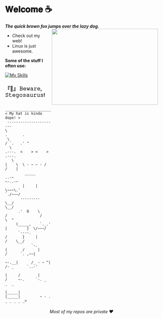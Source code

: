 # **𝐖𝐞𝐥𝐜𝐨𝐦𝐞 ☕**
***The quick brown fox jumps over the lazy dog.***
  [<img align="right" src="https://media.giphy.com/media/51Uiuy5QBZNkoF3b2Z/giphy-downsized-large.gif" width="350" height="250"/>](https://daikogit.github.io/vrana)

- Check out my web!
- Linux is just awesome.

**Some of the stuff I often use:** 

[![My Skills](https://skillicons.dev/icons?i=python,flask,html,css,tailwindcss,javascript,jquery,sqlite,socketio)](https://skillicons.dev)

### **『🚧』 𝙱𝚎𝚠𝚊𝚛𝚎, 𝚂𝚝𝚎𝚐𝚘𝚜𝚊𝚞𝚛𝚞𝚜!**

```text 
 _______________________
< My hat is kinda dope! >
 -----------------------
\                             .       .
 \                           / `.   .' " 
  \                  .---.  <    > <    >  .---.
   \                 |    \  \ - ~ ~ - /  /    |
         _____          ..-~             ~-..-~
        |     |   \~~~\.'                    `./~~~/
       ---------   \__/                        \__/
      .'  O    \     /               /       \  " 
     (_____,    `._.'               |         }  \/~~~/
      `----.          /       }     |        /    \__/
            `-.      |       /      |       /      `. ,~~|
                ~-.__|      /_ - ~ ^|      /- _      `..-'   
                     |     /        |     /     ~-.     `-. _  _  _
                     |_____|        |_____|         ~ - . _ _ _ _ _>

```
<div align="center">
 <h6>Most of my repos are private ❤️</h6>
</div>
